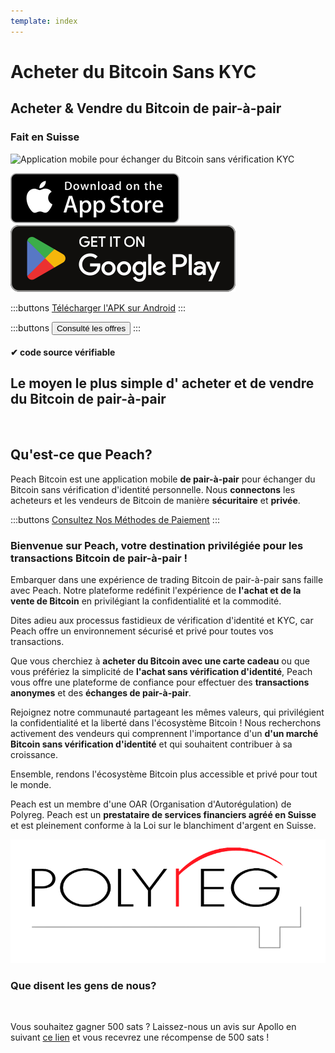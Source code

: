 ```yaml
---
template: index
---
```


<!--[teaser]-->

# Acheter du Bitcoin Sans KYC

## Acheter & Vendre du Bitcoin <span>de pair-à-pair</span>

### Fait en Suisse

<div class="inner-wrap">

![Application mobile pour échanger du Bitcoin sans vérification KYC](/img/phones.png)

<div>
  <div class="md:flex items-end">
    <a href="https://testflight.apple.com/join/wfSPFEWG"><img class="h-180px md:h-90px" src="/img/home/download-on-the-app-store.svg" alt="Télécharger l'application Bitcoin sur l'App Store sans vérification KYC"></a>
    <a class="md:ml-4" href="https://play.google.com/store/apps/details?id=com.peachbitcoin.peach.mainnet"><img class="h-180px md:h-90px" src="/img/home/get-it-on-google-play.svg" alt="Télécharger l'application Bitcoin sur Google Play sans vérification ID"></a>
  </div>

:::buttons
[Télécharger l'APK sur Android](/apk/)
:::

:::buttons
<button class="btn" id="customBtn" onclick="window.location.href='/kycfree-orderbook'">Consulté les offres</button>
:::

</div>

</div>

#### ✔ code source vérifiable

<!--[top]-->

## Le moyen le plus simple d' acheter et de vendre du Bitcoin de pair-à-pair

<br>

## Qu'est-ce que Peach?

Peach Bitcoin est une application mobile **de pair-à-pair** pour échanger du Bitcoin sans vérification d'identité personnelle. Nous **connectons** les acheteurs et les vendeurs de Bitcoin de manière **sécuritaire** et **privée**.

:::buttons
[Consultez Nos Méthodes de Paiement](/how-it-works/#available-payment-methods)
:::

### Bienvenue sur **Peach**, votre destination privilégiée pour les **transactions Bitcoin de pair-à-pair** !

Embarquer dans une expérience de trading Bitcoin de pair-à-pair sans faille avec Peach. Notre plateforme redéfinit l'expérience de **l'achat et de la vente de Bitcoin** en privilégiant la confidentialité et la commodité.

Dites adieu aux processus fastidieux de vérification d'identité et KYC, car Peach offre un environnement sécurisé et privé pour toutes vos transactions.

Que vous cherchiez à **acheter du Bitcoin avec une carte cadeau** ou que vous préfériez la simplicité de **l'achat sans vérification d'identité**, Peach vous offre une plateforme de confiance pour effectuer des **transactions anonymes** et des **échanges de pair-à-pair**.

Rejoignez notre communauté partageant les mêmes valeurs, qui privilégient la confidentialité et la liberté dans l'écosystème Bitcoin !
Nous recherchons activement des vendeurs qui comprennent l'importance d'un **d'un marché Bitcoin sans vérification d'identité** et qui souhaitent contribuer à sa croissance.

Ensemble, rendons l'écosystème Bitcoin plus accessible et privé pour tout le monde.

Peach est un membre d'une OAR (Organisation d'Autorégulation) de Polyreg. Peach est un **prestataire de services financiers agréé en Suisse** et est pleinement conforme à la Loi sur le blanchiment d'argent en Suisse.

<div class="flex justify-center"><div class="w-1/2">

[![Échange de Bitcoin réglementé en Suisse certifié par Polyreg](/img/home/polyreg.png)](https://www.polyreg.ch/)

</div></div>

### Que disent les gens de nous?

<br>
<div id="ap-widget-container" class="ap-widget-container" prod_code="peach" show ="top" bg_color="#FFFFFF" review_bg_color = "#FFFFFF" text_color = "#000000"></div>

Vous souhaitez gagner 500 sats ? Laissez-nous un avis sur Apollo en suivant [ce lien](https://heyapollo.com/invite-review?prod=peach) et vous recevrez une récompense de 500 sats !

<div id="ap-widget-container" class="ap-widget-container" prod_code="peach" show="trustpilot" bg_color="#FFFFFF" review_bg_color = "#FFFFFF" text_color = "#000000"></div>